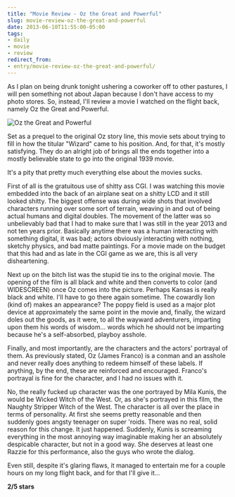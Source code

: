 ```yaml
---
title: "Movie Review - Oz the Great and Powerful"
slug: movie-review-oz-the-great-and-powerful
date: 2013-06-10T11:55:00-05:00
tags:
- daily
- movie
- review
redirect_from:
- entry/movie-review-oz-the-great-and-powerful/
---
```

As I plan on being drunk tonight ushering a coworker off to other pastures, I will pen something not about Japan because I don't have access to my photo stores. So, instead, I'll review a movie I watched on the flight back, namely Oz the Great and Powerful.

![](http://i.imgur.com/Nn0zBfW.jpg "Oz the Great and Powerful")

Set as a prequel to the original Oz story line, this movie sets about trying to fill in how the titular "Wizard" came to his position. And, for that, it's mostly satisfying. They do an alright job of brings all the ends together into a mostly believable state to go into the original 1939 movie.

It's a pity that pretty much everything else about the movies sucks.

First of all is the gratuitous use of shitty ass CGI. I was watching this movie embedded into the back of an airplane seat on a shitty LCD and it still looked shitty. The biggest offense was during wide shots that involved characters running over some sort of terrain, weaving in and out of being actual humans and digital doubles. The movement of the latter was so unbelievably bad that I had to make sure that I was still in the year 2013 and not ten years prior. Basically anytime there was a human interacting with something digital, it was bad; actors obviously interacting with nothing, sketchy physics, and bad matte paintings. For a movie made on the budget that this had and as late in the CGI game as we are, this is all very disheartening.

Next up on the bitch list was the stupid tie ins to the original movie. The opening of the film is all black and white and then converts to color (and WIDESCREEN) once Oz comes into the picture. Perhaps Kansas is really black and white. I'll have to go there again sometime. The cowardly lion (kind of) makes an appearance? The poppy field is used as a major plot device at approximately the same point in the movie and, finally, the wizard doles out the goods, as it were, to all the wayward adventurers, imparting upon them his words of wisdom... words which he should not be imparting because he's a self-absorbed, playboy asshole.

Finally, and most importantly, are the characters and the actors' portrayal of them. As previously stated, Oz (James Franco) is a conman and an asshole and never really does anything to redeem himself of these labels. If anything, by the end, these are reinforced and encouraged. Franco's portrayal is fine for the character, and I had no issues with it.

No, the really fucked up character was the one portrayed by Mila Kunis, the would be Wicked Witch of the West. Or, as she's portrayed in this film, the Naughty Stripper Witch of the West. The character is all over the place in terms of personality. At first she seems pretty reasonable and then suddenly goes angsty teenager on super 'roids. There was no real, solid reason for this change. It just happened. Suddenly, Kunis is screaming everything in the most annoying way imaginable making her an absolutely despicable character, but not in a good way. She deserves at least one Razzie for this performance, also the guys who wrote the dialog.

Even still, despite it's glaring flaws, it managed to entertain me for a couple hours on my long flight back, and for that I'll give it...

**2/5 stars**
